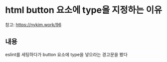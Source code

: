 # html button 요소에 type을 지정하는 이유

참고: https://nykim.work/96

## 내용

eslint를 세팅하다가 button 요소에 type을 넣으라는 경고문을 봤다
